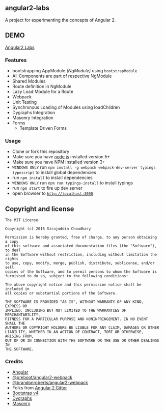 ## angular2-labs

A project for experimenting the concepts of Angular 2.

## DEMO
[Angular2 Labs](https://sirajc.github.io/angular2-labs)

### Features
- bootstrapping AppModule _(NgModule)_ using `bootstrapModule`
- All Components are part of respective NgModule
- Shared Modules
- Route definition in NgModule
- Lazy Load Module for a Route
- Webpack
- Unit Testing
- Synchronous Loading of Modules using loadChildren
- Dygraphs Integration
- Masonry Integration
- Forms
  - Template Driven Forms

### Usage
- Clone or fork this repository
- Make sure you have [node.js](https://nodejs.org/) installed version 5+
- Make sure you have NPM installed version 3+
- `WINDOWS ONLY` run `npm install -g webpack webpack-dev-server typings typescript` to install global dependencies
- run `npm install` to install dependencies
- `WINDOWS ONLY` run `npm run typings-install` to install typings
- run `npm start` to fire up dev server
- open browser to [`http://localhost:3000`](http://localhost:3000)

## Copyright and license

	The MIT License

	Copyright (c) 2016 Sirajuddin Choudhary

	Permission is hereby granted, free of charge, to any person obtaining a copy
	of this software and associated documentation files (the "Software"), to deal
	in the Software without restriction, including without limitation the rights
	to use, copy, modify, merge, publish, distribute, sublicense, and/or sell
	copies of the Software, and to permit persons to whom the Software is
	furnished to do so, subject to the following conditions:

	The above copyright notice and this permission notice shall be included in
	all copies or substantial portions of the Software.

	THE SOFTWARE IS PROVIDED "AS IS", WITHOUT WARRANTY OF ANY KIND, EXPRESS OR
	IMPLIED, INCLUDING BUT NOT LIMITED TO THE WARRANTIES OF MERCHANTABILITY,
	FITNESS FOR A PARTICULAR PURPOSE AND NONINFRINGEMENT. IN NO EVENT SHALL THE
	AUTHORS OR COPYRIGHT HOLDERS BE LIABLE FOR ANY CLAIM, DAMAGES OR OTHER
	LIABILITY, WHETHER IN AN ACTION OF CONTRACT, TORT OR OTHERWISE, ARISING FROM,
	OUT OF OR IN CONNECTION WITH THE SOFTWARE OR THE USE OR OTHER DEALINGS IN
	THE SOFTWARE.

### Credits
* [Angular](https://github.com/angular/angular)
* [@preboot/angular2-webpack](https://github.com/preboot/angular2-webpack)
* [@brandonroberts/angular2-webpack](https://github.com/brandonroberts/angular2-webpack)
* Folks from [Angular 2 Gitter](https://gitter.im/angular/angular)
* [Bootstrap v4](https://github.com/twbs/bootstrap/blob/master/LICENSE)
* [Dygraphs](https://github.com/danvk/dygraphs)
* [Masonry](https://github.com/desandro/masonry)
